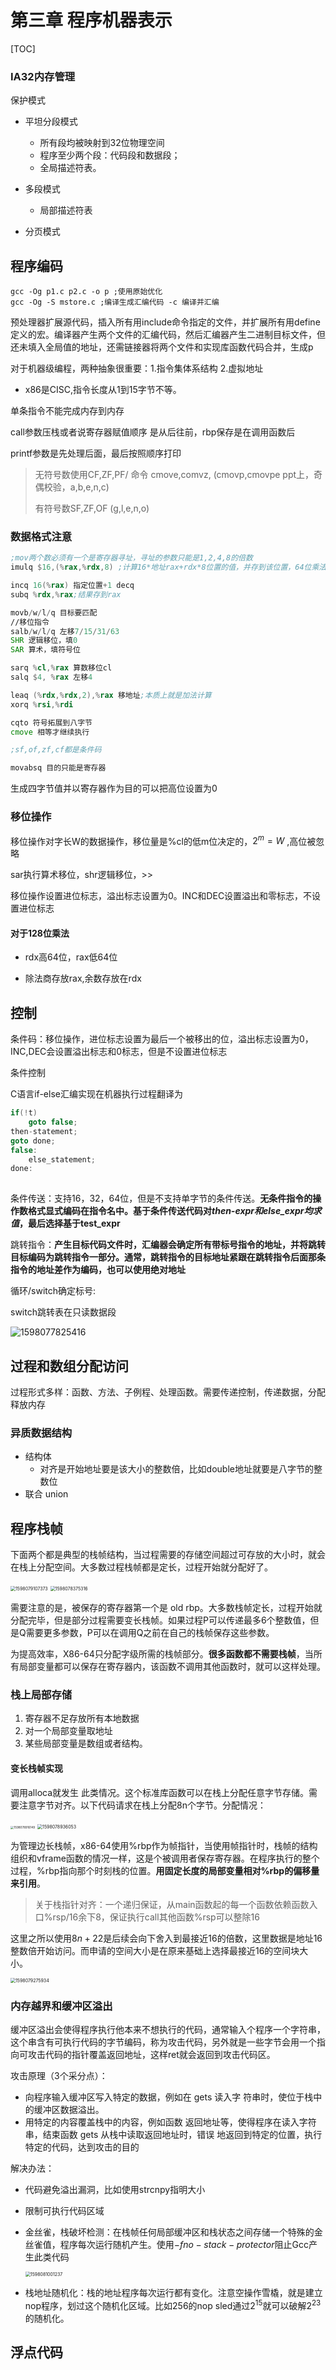 # 第三章 程序机器表示

[TOC]

### IA32内存管理

保护模式

- 平坦分段模式

  - 所有段均被映射到32位物理空间
  - 程序至少两个段：代码段和数据段；
  - 全局描述符表。
- 多段模式

  - 局部描述符表
- 分页模式



## 程序编码

```shell
gcc -Og p1.c p2.c -o p ;使用原始优化
gcc -Og -S mstore.c ;编译生成汇编代码 -c 编译并汇编
```

预处理器扩展源代码，插入所有用include命令指定的文件，并扩展所有用define定义的宏。编译器产生两个文件的汇编代码，然后汇编器产生二进制目标文件，但还未填入全局值的地址，还需链接器将两个文件和实现库函数代码合并，生成p

对于机器级编程，两种抽象很重要：1.指令集体系结构 2.虚拟地址

- x86是CISC,指令长度从1到15字节不等。

单条指令不能完成内存到内存

call参数压栈或者说寄存器赋值顺序 是从后往前，rbp保存是在调用函数后

printf参数是先处理后面，最后按照顺序打印

> 无符号数使用CF,ZF,PF/ 命令 cmove,comvz, (cmovp,cmovpe ppt上，奇偶校验，a,b,e,n,c)
>
> 有符号数SF,ZF,OF (g,l,e,n,o)

### 数据格式注意

```asm
;mov两个数必须有一个是寄存器寻址，寻址的参数只能是1,2,4,8的倍数
imulq $16,(%rax,%rdx,8) ;计算16*地址rax+rdx*8位置的值，并存到该位置，64位乘法rdx存放高64位，rax存放低64位

incq 16(%rax) 指定位置+1 decq
subq %rdx,%rax;结果存到rax

movb/w/l/q 目标要匹配
//移位指令
salb/w/l/q 左移7/15/31/63
SHR 逻辑移位，填0
SAR 算术，填符号位

sarq %cl,%rax 算数移位cl
salq $4, %rax 左移4

leaq (%rdx,%rdx,2),%rax 移地址;本质上就是加法计算
xorq %rsi,%rdi 

cqto 符号拓展到八字节
cmove 相等才继续执行

;sf,of,zf,cf都是条件码

movabsq 目的只能是寄存器
```



生成四字节值并以寄存器作为目的可以把高位设置为0

### 移位操作

移位操作对字长W的数据操作，移位量是%cl的低m位决定的，$2^m=W$ ,高位被忽略

sar执行算术移位，shr逻辑移位，>>

移位操作设置进位标志，溢出标志设置为0。INC和DEC设置溢出和零标志，不设置进位标志

#### 对于128位乘法

- rdx高64位，rax低64位

- 除法商存放rax,余数存放在rdx

## 控制

条件码：移位操作，进位标志设置为最后一个被移出的位，溢出标志设置为0，INC,DEC会设置溢出标志和0标志，但是不设置进位标志

条件控制

C语言if-else汇编实现在机器执行过程翻译为

```c
if(!t)
 	goto false;
then-statement;
goto done;
false:
	else_statement;
done:
	
```



条件传送：支持16，32，64位，但是不支持单字节的条件传送。**无条件指令的操作数格式显式编码在指令名中。基于条件传送代码对*then-expr和else_expr均求值*，最后选择基于test_expr**

跳转指令：**产生目标代码文件时，汇编器会确定所有带标号指令的地址，并将跳转目标编码为跳转指令一部分。通常，跳转指令的目标地址紧跟在跳转指令后面那条指令的地址差作为编码，也可以使用绝对地址** 

循环/switch确定标号:

switch跳转表在只读数据段



![1598077825416](程序机器表示.assets/1598077825416.png)





## 过程和数组分配访问

过程形式多样：函数、方法、子例程、处理函数。需要传递控制，传递数据，分配释放内存



### 异质数据结构

- 结构体
  - 对齐是开始地址要是该大小的整数倍，比如double地址就要是八字节的整数位
- 联合 union



## 程序栈帧

下面两个都是典型的栈帧结构，当过程需要的存储空间超过可存放的大小时，就会在栈上分配空间。大多数过程栈帧都是定长，过程开始就分配好了。

<img src="程序机器表示.assets/1598079107373.png" alt="1598079107373" style="zoom:50%;" />

<img src="程序机器表示.assets/1598078375316.png" alt="1598078375316" style="zoom:50%;" />

需要注意的是，被保存的寄存器第一个是 old rbp。大多数栈帧定长，过程开始就分配完毕，但是部分过程需要变长栈帧。如果过程P可以传递最多6个整数值，但是Q需要更多参数，P可以在调用Q之前在自己的栈帧保存这些参数。

为提高效率，X86-64只分配字级所需的栈帧部分。**很多函数都不需要栈帧**，当所有局部变量都可以保存在寄存器内，该函数不调用其他函数时，就可以这样处理。



### 栈上局部存储

1. 寄存器不足存放所有本地数据
2. 对一个局部变量取地址
3. 某些局部变量是数组或者结构。

#### 变长栈帧实现

调用alloca就发生 此类情况。这个标准库函数可以在栈上分配任意字节存储。需要注意字节对齐。以下代码请求在栈上分配8n个字节。分配情况：

<img src="程序机器表示.assets/1598078916149.png" alt="1598078916149" style="zoom:33%;" />

<img src="程序机器表示.assets/1598078936053.png" alt="1598078936053" style="zoom:50%;" />

为管理边长栈帧，x86-64使用%rbp作为帧指针，当使用帧指针时，栈帧的结构组织和vframe函数的情况一样，这是个被调用者保存寄存器。在程序执行的整个过程，%rbp指向那个时刻栈的位置。**用固定长度的局部变量相对%rbp的偏移量来引用**。

> 关于栈指针对齐：一个递归保证，从main函数起的每一个函数依赖函数入口%rsp/16余下8，保证执行call其他函数%rsp可以整除16

这里之所以使用$8n+22$是后续会向下舍入到最接近16的倍数，这里数据是地址16整数倍开始访问。而申请的空间大小是在原来基础上选择最接近16的空间块大小。

<img src="程序机器表示.assets/1598079275934.png" alt="1598079275934" style="zoom:50%;" />

### 内存越界和缓冲区溢出

缓冲区溢出会使得程序执行他本来不想执行的代码，通常输入个程序一个字符串，这个串含有可执行代码的字节编码，称为攻击代码，另外就是一些字节会用一个指向可攻击代码的指针覆盖返回地址，这样ret就会返回到攻击代码区。

攻击原理（3个采分点）：

- 向程序输⼊缓冲区写⼊特定的数据，例如在 gets 读⼊字 符串时，使位于栈中的缓冲区数据溢出。
- ⽤特定的内容覆盖栈中的内容，例如函数 返回地址等，使得程序在读⼊字符串，结束函数 gets 从栈中读取返回地址时，错误 地返回到特定的位置，执⾏特定的代码，达到攻击的⽬的

解决办法：

- 代码避免溢出漏洞，比如使用strcnpy指明大小

- 限制可执行代码区域

- 金丝雀，栈破坏检测：在栈帧任何局部缓冲区和栈状态之间存储一个特殊的金丝雀值，程序每次运行随机产生。使用$-fno-stack-protector$阻止Gcc产生此类代码

  <img src="程序机器表示.assets/1598081001237.png" alt="1598081001237" style="zoom:50%;" />

- 栈地址随机化：栈的地址程序每次运行都有变化。注意空操作雪橇，就是建立nop程序，划过这个随机化区域。比如256的nop sled通过$2^{15}$就可以破解$2^{23}$的随机化。



## 浮点代码



